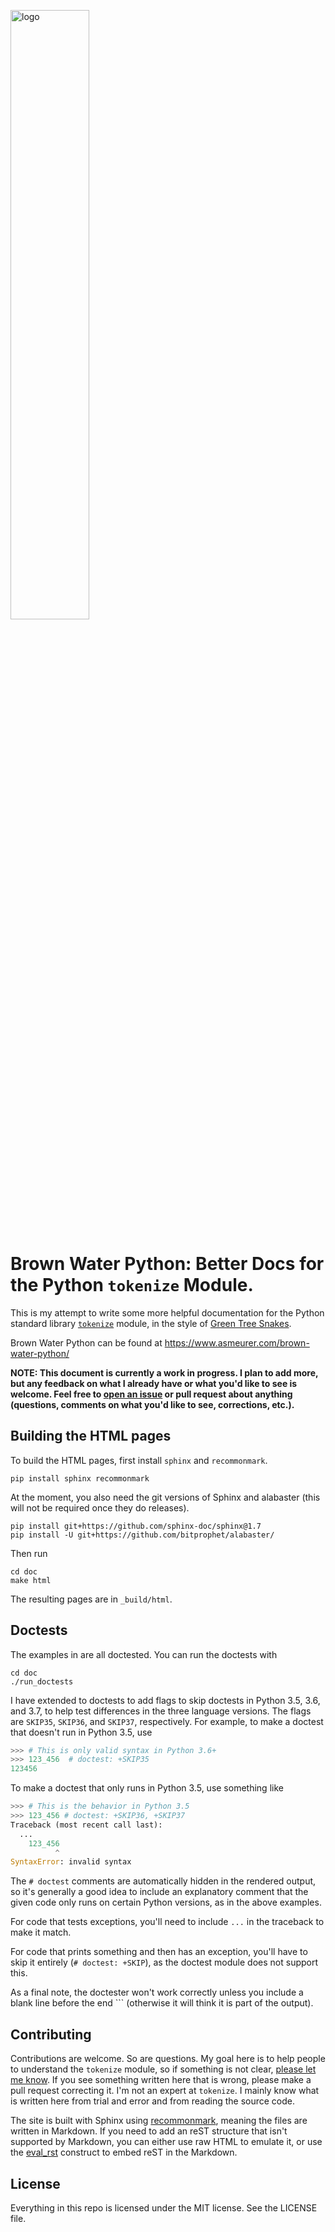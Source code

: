 <a href="https://www.asmeurer.com/brown-water-python/"><img src="docs/_static/water-python.jpg" alt="logo" width="50%"></a>

Brown Water Python: Better Docs for the Python `tokenize` Module.
=================================================================

This is my attempt to write some more helpful documentation for the Python
standard library [`tokenize`](https://docs.python.org/3/library/tokenize.html)
module, in the style of [Green Tree
Snakes](https://greentreesnakes.readthedocs.io/).

Brown Water Python can be found at
https://www.asmeurer.com/brown-water-python/

**NOTE: This document is currently a work in progress. I plan to add more, but
any feedback on what I already have or what you'd like to see is welcome. Feel
free to [open an issue](https://github.com/asmeurer/brown-water-python/issues)
or pull request about anything (questions, comments on what you'd like to see,
corrections, etc.).**

## Building the HTML pages

To build the HTML pages, first install `sphinx` and `recommonmark`.

    pip install sphinx recommonmark

At the moment, you also need the git versions of Sphinx and alabaster (this
will not be required once they do releases).

    pip install git+https://github.com/sphinx-doc/sphinx@1.7
    pip install -U git+https://github.com/bitprophet/alabaster/

Then run

    cd doc
    make html

The resulting pages are in `_build/html`.

## Doctests

The examples in are all doctested. You can run the doctests with

    cd doc
    ./run_doctests

I have extended to doctests to add flags to skip doctests in Python 3.5, 3.6,
and 3.7, to help test differences in the three language versions. The flags
are `SKIP35`, `SKIP36`, and `SKIP37`, respectively. For example, to make a
doctest that doesn't run in Python 3.5, use

```py
>>> # This is only valid syntax in Python 3.6+
>>> 123_456  # doctest: +SKIP35
123456

```

To make a doctest that only runs in Python 3.5, use something like


```py
>>> # This is the behavior in Python 3.5
>>> 123_456 # doctest: +SKIP36, +SKIP37
Traceback (most recent call last):
  ...
    123_456
          ^
SyntaxError: invalid syntax

```

The `# doctest` comments are automatically hidden in the rendered output, so
it's generally a good idea to include an explanatory comment that the given
code only runs on certain Python versions, as in the above examples.

For code that tests exceptions, you'll need to include `...` in the traceback
to make it match.

For code that prints something and then has an exception, you'll have to skip
it entirely (`# doctest: +SKIP`), as the doctest module does not support this.

As a final note, the doctester won't work correctly unless you include a blank
line before the end \`\`\` (otherwise it will think it is part of the output).

## Contributing

Contributions are welcome. So are questions. My goal here is to help people to
understand the `tokenize` module, so if something is not clear, [please let me
know](https://github.com/asmeurer/brown-water-python/issues). If you see
something written here that is wrong, please make a pull request correcting
it. I'm not an expert at `tokenize`. I mainly know what is written here from
trial and error and from reading the source code.

The site is built with Sphinx using
[recommonmark](https://recommonmark.readthedocs.io/), meaning the files are
written in Markdown. If you need to add an reST structure that isn't supported
by Markdown, you can either use raw HTML to emulate it, or use the
[eval_rst](https://recommonmark.readthedocs.io/en/latest/auto_structify.html#embed-restructuredtext)
construct to embed reST in the Markdown.

## License

Everything in this repo is licensed under the MIT license. See the LICENSE
file.
